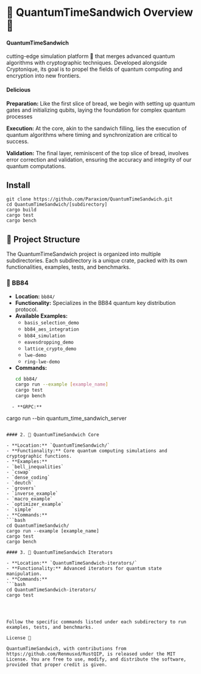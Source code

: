 # 🌌 QuantumTimeSandwich Overview 🥪


#### QuantumTimeSandwich  
cutting-edge simulation platform 🚀 that merges advanced quantum algorithms with cryptographic techniques. Developed alongside Cryptonique, its goal is to propel the fields of quantum computing and encryption into new frontiers.







#### Delicious
  **Preparation:** Like the first slice of bread, we begin with setting up quantum gates and initializing qubits, laying the foundation for complex quantum processes

**Execution:** At the core, akin to the sandwich filling, lies the execution of quantum algorithms where timing and synchronization are critical to success.

**Validation:** The final layer, reminiscent of the top slice of bread, involves error correction and validation, ensuring the accuracy and integrity of our quantum computations.



## Install
```
git clone https://github.com/Paraxiom/QuantumTimeSandwich.git
cd QuantumTimeSandwich/[subdirectory]
cargo build
cargo test
cargo bench
```



## 📁 Project Structure

The QuantumTimeSandwich project is organized into multiple subdirectories. Each subdirectory is a unique crate, packed with its own functionalities, examples, tests, and benchmarks.





### 🔐 BB84
- **Location:** `bb84/`
- **Functionality:** Specializes in the BB84 quantum key distribution protocol.
- **Available Examples:**
  - `basis_selection_demo`
  - `bb84_aes_integration`
  - `bb84_simulation`
  - `eavesdropping_demo`
  - `lattice_crypto_demo`
  - `lwe-demo`
  - `ring-lwe-demo`
- **Commands:**
  ```bash
  cd bb84/
  cargo run --example [example_name]
  cargo test
  cargo bench
```
  - **GRPC:**
  ```
   cargo run  --bin quantum_time_sandwich_server
   ```

#### 2. 🧠 QuantumTimeSandwich Core

- **Location:** `QuantumTimeSandwich/`
- **Functionality:** Core quantum computing simulations and cryptographic functions.
- **Examples:** 
  - `bell_inequalities`
  - `cswap`
  - `dense_coding`
  - `deutch`
  - `grovers`
  - `inverse_example`
  - `macro_example`
  - `optimizer_example`
  - `simple`
- **Commands:**
  ```bash
  cd QuantumTimeSandwich/
  cargo run --example [example_name]
  cargo test
  cargo bench

#### 3. 🔁 QuantumTimeSandwich Iterators

- **Location:** `QuantumTimeSandwich-iterators/`
- **Functionality:** Advanced iterators for quantum state manipulation.
- **Commands:**
  ```bash
  cd QuantumTimeSandwich-iterators/
  cargo test




Follow the specific commands listed under each subdirectory to run examples, tests, and benchmarks.

License 📜

QuantumTimeSandwich, with contributions from https://github.com/Renmusxd/RustQIP, is released under the MIT License. You are free to use, modify, and distribute the software, provided that proper credit is given.
